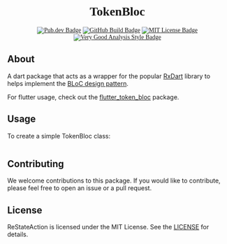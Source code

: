 <div style="text-align: center; font-family: times new roman">
<h1>TokenBloc</h1>
  <a href="https://pub.dev/packages/token_bloc"><img src="https://img.shields.io/pub/v/token_bloc.svg" alt="Pub.dev Badge"></a>
	<a href="https://github.com/alvarobcprado/token_bloc/actions"><img src="https://github.com/alvarobcprado/token_bloc/actions/workflows/test.yml/badge.svg" alt="GitHub Build Badge"></a>
	<a href="https://opensource.org/licenses/MIT"><img src="https://img.shields.io/badge/license-MIT-purple.svg" alt="MIT License Badge"></a>
  <a href="https://pub.dev/packages/very_good_analysis"><img src="https://img.shields.io/badge/style-very_good_analysis-B22C89.svg" alt="Very Good Analysis Style Badge"></a>

</div>

## About
A dart package that acts as a wrapper for the popular [RxDart](https://pub.dev/packages/rxdart) library to helps implement the [BLoC design pattern](https://www.flutteris.com/blog/en/reactive-programming-streams-bloc).

For flutter usage, check out the [flutter_token_bloc](https://pub.dev/packages/flutter_token_bloc) package.



## Usage

To create a simple TokenBloc class:

```dart

```

## Contributing

We welcome contributions to this package. If you would like to contribute, please feel free to open an issue or a pull request.

## License

ReStateAction is licensed under the MIT License. See the [LICENSE](https://github.com/alvarobcprado/token_bloc/blob/main/packages/token_bloc/LICENSE) for details.
